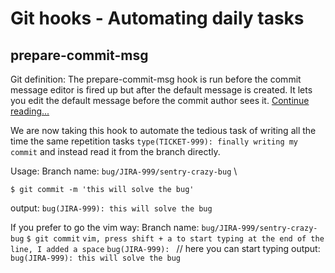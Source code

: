 # Git hooks - Automating daily tasks

## prepare-commit-msg

Git definition:
The prepare-commit-msg hook is run before the commit message editor is fired up but after the default message is created. It lets you edit the default message before the commit author sees it. [Continue reading...](https://git-scm.com/book/en/v2/Customizing-Git-Git-Hooks)

We are now taking this hook to automate the tedious task of writing all the time the same repetition tasks `type(TICKET-999): finally writing my commit` and instead read it from the branch directly.

Usage:
Branch name: `bug/JIRA-999/sentry-crazy-bug` \

```
$ git commit -m 'this will solve the bug'
```

output: `bug(JIRA-999): this will solve the bug`

If you prefer to go the vim way:
Branch name: `bug/JIRA-999/sentry-crazy-bug`
`$ git commit`
`vim, press shift + a to start typing at the end of the line, I added a space`
`bug(JIRA-999): ` // here you can start typing
output: `bug(JIRA-999): this will solve the bug`
